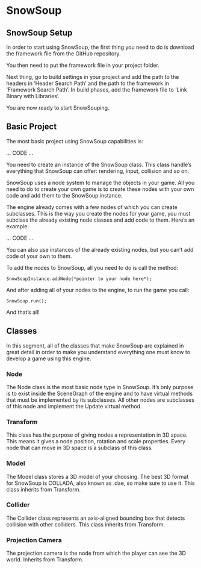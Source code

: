 # SnowSoup

## SnowSoup Setup

In order to start using SnowSoup, the first thing you need to do is download the framework file from the GitHub repository.

You then need to put the framework file in your project folder.

Next thing, go to build settings in your project and add the path to the headers in ‘Header Search Path’ and the path to the framework in ‘Framework Search Path’. In build phases, add the framework file to ‘Link Binary with Libraries’.

You are now ready to start SnowSouping.

## Basic Project

The most basic project using SnowSoup capabilities is:

… CODE …

You need to create an instance of the SnowSoup class. This class handle’s everything that SnowSoup can offer: rendering, input, collision and so on.

SnowSoup uses a node system to manage the objects in your game. All you need to do to create your own game is to create these nodes with your own code and add them to the SnowSoup instance.

The engine already comes with a few nodes of which you can create subclasses. This is the way you create the nodes for your game, you must subclass the already existing node classes and add code to them. Here’s an example:

… CODE …

You can also use instances of the already existing nodes, but you can’t add code of your own to them.

To add the nodes to SnowSoup, all you need to do is call the method:

	SnowSoupInstance.addNode(*pointer to your node here*);

And after adding all of your nodes to the engine, to run the game you call:
	
	SnowSoup.run();

And that’s all!

## Classes

In this segment, all of the classes that make SnowSoup are explained in great detail in order to make you understand everything one must know to develop a game using this engine.

### Node

The Node class is the most basic node type in SnowSoup. It’s only purpose is to exist inside the SceneGraph of the engine and to have virtual methods that must be implemented by its subclasses. All other nodes are subclasses of this node and implement the Update virtual method.

### Transform

This class has the purpose of giving nodes a representation in 3D space. This means it gives a node position, rotation and scale properties. Every node that can move in 3D space is a subclass of this class.

### Model

The Model class stores a 3D model of your choosing. The best 3D format for SnowSoup is COLLADA, also known as .dae, so make sure to use it. This class inherits from Transform.

### Collider

The Collider class represents an axis-aligned bounding box that detects collision with other colliders. This class inherits from Transform.

### Projection Camera

The projection camera is the node from which the player can see the 3D world. Inherits from Transform.